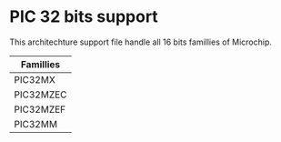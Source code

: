 # PIC 32 bits support

This architechture support file handle all 16 bits famillies of Microchip.

|Famillies|
|---------|
|PIC32MX|
|PIC32MZEC|
|PIC32MZEF|
|PIC32MM|
